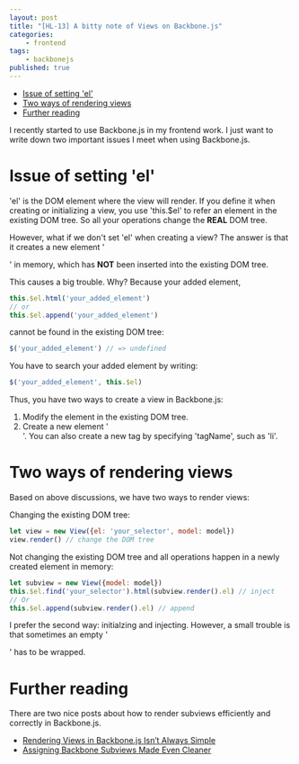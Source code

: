 ```yaml
---
layout: post
title: "[HL-13] A bitty note of Views on Backbone.js"
categories: 
    - frontend
tags: 
    - backbonejs
published: true
---
```


<!-- Outline: 
1. Issue of setting el
2. Different view rendering patterns -->

<!-- TOC depthFrom:1 depthTo:6 withLinks:1 updateOnSave:1 orderedList:0 -->

- [Issue of setting 'el'](#issue-of-setting-el)
- [Two ways of rendering views](#two-ways-of-rendering-views)
- [Further reading](#further-reading)

<!-- /TOC -->

I recently started to use Backbone.js in my frontend work. I just want to write
down  two important issues I meet when using Backbone.js. 

# Issue of setting 'el'

'el' is the DOM element where the view will render. If you define it when
creating or initializing a view, you use 'this.$el' to refer an element in the
existing DOM tree. So all your operations change the **REAL** DOM tree. 

However, what if we don't set 'el' when creating a view?  The answer is that it
creates a new element '<div></div>' in memory, which has **NOT** been inserted
into the existing DOM tree. 

This causes a big trouble. Why? Because your added element, 

~~~ js
this.$el.html('your_added_element')
// or
this.$el.append('your_added_element')
~~~
cannot be found in the existing DOM tree:

~~~ js
$('your_added_element') // => undefined
~~~

You have to search your added element by writing: 

~~~ js
$('your_added_element', this.$el)
~~~

Thus, you have two ways to create a view in Backbone.js: 

1.   Modify the element in the existing DOM tree. 
2.   Create a new element '<div></div>'. You can also create a new tag by specifying 'tagName', such as 'li'. 

# Two ways of rendering views

Based on above discussions, we have two ways to render views: 

Changing the existing DOM tree: 

~~~ js
let view = new View({el: 'your_selector', model: model})
view.render() // change the DOM tree
~~~

Not changing the existing DOM tree and all operations happen in a newly  created
element in memory: 

~~~ js
let subview = new View({model: model})
this.$el.find('your_selector').html(subview.render().el) // inject
// Or
this.$el.append(subview.render().el) // append
~~~

I prefer the second way: initialzing and injecting. However, a small trouble 
is that sometimes an empty '<div></div>' has to be wrapped. 

# Further reading

<!-- Mention two nice posts. 

.html calls .empty first, unbinds subviews' events
append: shouldn't control layout in JS, should be controlled in templates. 
setElement, calls delegateEvents to rebind events

Only render subviews,  -->

There are two nice posts about how to render subviews efficiently and correctly in Backbone.js. 

* [Rendering Views in Backbone.js Isn’t Always Simple](https://ianstormtaylor.com/rendering-views-in-backbonejs-isnt-always-simple)
* [Assigning Backbone Subviews Made Even Cleaner](https://ianstormtaylor.com/assigning-backbone-subviews-made-even-cleaner)
